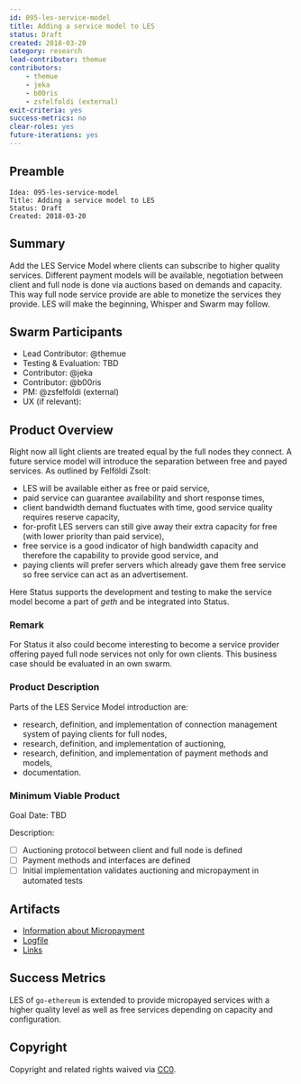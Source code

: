 ```yaml
---
id: 095-les-service-model
title: Adding a service model to LES
status: Draft
created: 2018-03-20
category: research
lead-contributor: themue
contributors:
    - themue
    - jeka
    - b00ris
    - zsfelfoldi (external)
exit-criteria: yes
success-metrics: no
clear-roles: yes
future-iterations: yes
---
```


## Preamble

    Idea: 095-les-service-model
    Title: Adding a service model to LES
    Status: Draft
    Created: 2018-03-20

## Summary

Add the LES Service Model where clients can subscribe to higher quality services. Different payment models will
be available, negotiation between client and full node is done via auctions based on demands and capacity. This
way full node service provide are able to monetize the services they provide. LES will make the beginning, Whisper
and Swarm may follow.

## Swarm Participants

- Lead Contributor: @themue
- Testing & Evaluation: TBD
- Contributor: @jeka
- Contributor: @b00ris
- PM: @zsfelfoldi (external)
- UX (if relevant):

## Product Overview

Right now all light clients are treated equal by the full nodes they connect. A future service model will
introduce the separation between free and payed services. As outlined by Felföldi Zsolt:

- LES will be available either as free or paid service,
- paid service can guarantee availability and short response times,
- client bandwidth demand fluctuates with time, good service quality requires reserve capacity,
- for-profit LES servers can still give away their extra capacity for free (with lower priority than paid service),
- free service is a good indicator of high bandwidth capacity and therefore the capability to provide good service, and
- paying clients will prefer servers which already gave them free service so free service can act as an advertisement.

Here Status supports the development and testing to make the service model become a part of *geth* and be
integrated into Status.

### Remark

For Status it also could become interesting to become a service provider offering payed full node services not only
for own clients. This business case should be evaluated in an own swarm.

### Product Description

Parts of the LES Service Model introduction are:

- research, definition, and implementation of connection management system of paying clients for full nodes,
- research, definition, and implementation of auctioning,
- research, definition, and implementation of payment methods and models,
- documentation.

### Minimum Viable Product

Goal Date: TBD

Description:

- [ ] Auctioning protocol between client and full node is defined
- [ ] Payment methods and interfaces are defined
- [ ] Initial implementation validates auctioning and micropayment in automated tests

## Artifacts

- [Information about Micropayment](micropayment.md)
- [Logfile](log.md)
- [Links](links.md)

## Success Metrics

LES of `go-ethereum` is extended to provide micropayed services with a higher quality
level as well as free services depending on capacity and configuration.

## Copyright

Copyright and related rights waived via [CC0](https://creativecommons.org/publicdomain/zero/1.0/).

